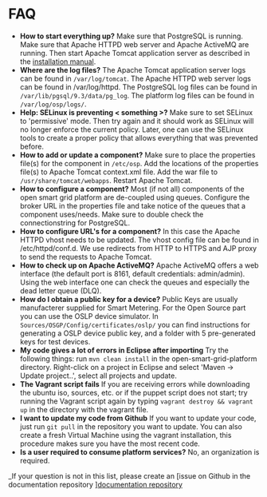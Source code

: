 <!--
SPDX-FileCopyrightText: Contributors to the GXF project

SPDX-License-Identifier: Apache-2.0
-->

# FAQ

* **How to start everything up?** Make sure that PostgreSQL is running. Make sure that Apache HTTPD web server and Apache ActiveMQ are running. Then start Apache Tomcat application server as described in the [installation manual](installationguide/setuposgp.md).
* **Where are the log files?** The Apache Tomcat application server logs can be found in `/var/log/tomcat`. The Apache HTTPD web server logs can be found in /var/log/httpd. The PostgreSQL log files can be found in `/var/lib/pgsql/9.3/data/pg_log`. The platform log files can be found in `/var/log/osp/logs/`.
* **Help: SELinux is preventing &lt; something &gt;?** Make sure to set SELinux to 'permissive' mode. Then try again and it should work as SELinux will no longer enforce the current policy. Later, one can use the SELinux tools to create a proper policy that allows everything that was prevented before.
* **How to add or update a component?** Make sure to place the properties file\(s\) for the component in `/etc/osp`. Add the locations of the properties file\(s\) to Apache Tomcat context.xml file. Add the war file to `/usr/share/tomcat/webapps`. Restart Apache Tomcat.
* **How to configure a component?** Most \(if not all\) components of the open smart grid platform are de-coupled using queues. Configure the broker URL in the properties file and take notice of the queues that a component uses/needs. Make sure to double check the connectionstring for PostgreSQL.
* **How to configure URL's for a component?** In this case the Apache HTTPD vhost needs to be updated. The vhost config file can be found in /etc/httpd/conf.d. We use redirects from HTTP to HTTPS and AJP proxy to send the requests to Apache Tomcat.
* **How to check up on Apache ActiveMQ?** Apache ActiveMQ offers a web interface \(the default port is 8161, default credentials: admin/admin\). Using the web interface one can check the queues and especially the dead letter queue \(DLQ\).
* **How do I obtain a public key for a device?** Public Keys are usually manufacterer supplied for Smart Metering. For the Open Source part you can use the OSLP device simulator. In `Sources/OSGP/Config/certificates/oslp/` you can find instructions for generating a OSLP device public key, and a folder with 5 pre-generated keys for test devices.
* **My code gives a lot of errors in Eclipse after importing** Try the following things: run `mvn clean install` in the open-smart-grid-platform directory. Right-click on a project in Eclipse and select 'Maven -&gt; Update project..', select all projects and update.
* **The Vagrant script fails** If you are receiving errors while downloading the ubuntu iso, sources, etc. or if the puppet script does not start; try running the Vagrant script again by typing `vagrant destroy && vagrant up` in the directory with the vagrant file.
* **I want to update my code from Github** If you want to update your code, just run `git pull` in the repository you want to update. You can also create a fresh Virtual Machine using the vagrant installation, this procedure makes sure you have the most recent code.
* **Is a user required to consume platform services?** No, an organization is required.

\_If your question is not in this list, please create an \[issue on Github in the documentation repository \][documentation repository](https://github.com/OSGP/documentation/issues/new?title=Question%20:My%20Title&body=**Question:**%0A%0A**background:**%0A%0A**)

